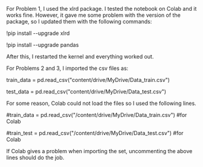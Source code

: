 For Problem 1, I used the xlrd package. I tested the notebook on Colab and it works fine. However, it gave me some problem with the version of the package, so I updated them with the following commands:

!pip install --upgrade xlrd

!pip install --upgrade pandas

After this, I restarted the kernel and everything worked out.

For Problems 2 and 3, I imported the csv files as:

train_data = pd.read_csv("content/drive/MyDrive/Data_train.csv")

test_data = pd.read_csv("content/drive/MyDrive/Data_test.csv") 

For some reason, Colab could not load the files so I used the following lines.

#train_data = pd.read_csv("/content/drive/MyDrive/Data_train.csv") #for Colab

#train_test = pd.read_csv("/content/drive/MyDrive/Data_test.csv") #for Colab

If Colab gives a problem when importing the set, uncommenting the above lines should do the job. 
